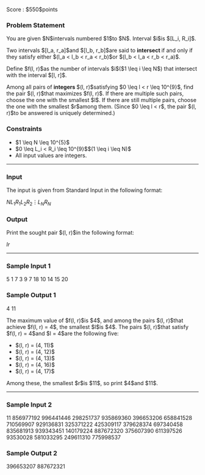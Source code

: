 
<div>

<span>

<span>

<p>
Score : $550$points
</p>

<div>

<section>

### **Problem Statement**

<p>
You are given $N$intervals numbered $1$to $N$. Interval $i$is $[L_i, R_i]$.
</p>

<p>
Two intervals $[l_a, r_a]$and $[l_b, r_b]$are said to 
<strong>
intersect
</strong>
if and only if they satisfy either $(l_a < l_b < r_a < r_b)$or $(l_b < l_a < r_b < r_a)$.
</p>

<p>
Define $f(l, r)$as the number of intervals $i$($1 \leq i \leq N$) that intersect with the interval $[l, r]$.
</p>

<p>
Among all pairs of 
<strong>
integers
</strong>
$(l, r)$satisfying $0 \leq l < r \leq 10^{9}$, find the pair $(l, r)$that maximizes $f(l, r)$. If there are multiple such pairs, choose the one with the smallest $l$. If there are still multiple pairs, choose the one with the smallest $r$among them. (Since $0 \leq l < r$, the pair $(l, r)$to be answered is uniquely determined.)
</p>

</section>

</div>

<div>

<section>

### **Constraints**

<ul>

<li>
$1 \leq N \leq 10^{5}$
</li>

<li>
$0 \leq L_i < R_i \leq 10^{9}$$(1 \leq i \leq N)$
</li>

<li>
All input values are integers.
</li>

</ul>

</section>

</div>

---

<div>

<div>

<section>

### **Input**

<p>
The input is given from Standard Input in the following format:
</p>

<div>

$N$$L_1$$R_1$$L_2$$R_2$$\vdots$$L_N$$R_N$
</div>

</section>

</div>

<div>

<section>

### **Output**

<p>
Print the sought pair $(l, r)$in the following format:
</p>

<div>

$l$$r$
</div>

</section>

</div>

</div>

---

<div>

<section>

### **Sample Input 1**

<div>

5
1 7
3 9
7 18
10 14
15 20

</div>

</section>

</div>

<div>

<section>

### **Sample Output 1**

<div>

4 11

</div>

<p>
The maximum value of $f(l, r)$is $4$, and among the pairs $(l, r)$that achieve $f(l, r) = 4$, the smallest $l$is $4$. The pairs $(l, r)$that satisfy $f(l, r) = 4$and $l = 4$are the following five:
</p>

<ul>

<li>
$(l, r) = (4, 11)$
</li>

<li>
$(l, r) = (4, 12)$
</li>

<li>
$(l, r) = (4, 13)$
</li>

<li>
$(l, r) = (4, 16)$
</li>

<li>
$(l, r) = (4, 17)$
</li>

</ul>

<p>
Among these, the smallest $r$is $11$, so print $4$and $11$.
</p>

</section>

</div>

---

<div>

<section>

### **Sample Input 2**

<div>

11
856977192 996441446
298251737 935869360
396653206 658841528
710569907 929136831
325371222 425309117
379628374 697340458
835681913 939343451
140179224 887672320
375607390 611397526
93530028 581033295
249611310 775998537

</div>

</section>

</div>

<div>

<section>

### **Sample Output 2**

<div>

396653207 887672321

</div>

</section>

</div>

</span>

</span>

</div>
